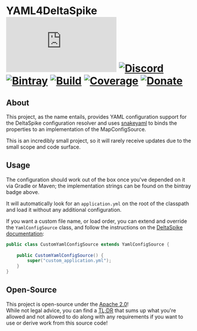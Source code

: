 # YAML4DeltaSpike [![Matrix]][matrix-community] [![Discord]][discord-guild] [![Bintray]][bintray-page] [![Build]][gitlab] [![Coverage]][gitlab] [![Donate]][elypia-donate]
## About
This project, as the name entails, provides YAML configuration support for the DeltaSpike
configuration resolver and uses [snakeyaml] to binds the properties to an implementation
of the MapConfigSource.

This is an incredibly small project, so it will rarely receive updates due to the small
scope and code surface.

## Usage
The configuration should work out of the box once you've depended on it via Gradle or Maven;
the implementation strings can be found on the bintray badge above.

It will automatically look for an `application.yml` on the root of the classpath
and load it without any additional configuration.

If you want a custom file name, or load order, you can extend and override the 
`YamlConfigSource` class, and follow the instructions on the [DeltaSpike documentation]:

```java
public class CustomYamlConfigSource extends YamlConfigSource {
    
    public CustomYamlConfigSource() {
        super("custom_application.yml");
    }
}
```

## Open-Source
This project is open-source under the [Apache 2.0]!  
While not legal advice, you can find a [TL;DR] that sums up what
you're allowed and not allowed to do along with any requirements if you want to 
use or derive work from this source code!  

[matrix-community]: https://matrix.to/#/+elypia:matrix.org "Matrix Invite"
[discord-guild]: https://discord.com/invite/hprGMaM "Discord Invite"
[bintray-page]: https://bintray.com/elypia/yaml4deltaspike/core/_latestVersion "Bintray Latest Version"
[gitlab]: https://gitlab.com/Elypia/yaml4deltaspike/commits/master "Repository on GitLab"
[elypia-donate]: https://elypia.org/donate "Donate to Elypia"
[snakeyaml]: https://bitbucket.org/asomov/snakeyaml/src/master/ "SnakeYAML on BitBucket"
[DeltaSpike documentation]: https://deltaspike.apache.org/documentation/configuration.html#ProvidingconfigurationusingConfigSources "DeltaSpike Documentation"
[Apache 2.0]: https://www.apache.org/licenses/LICENSE-2.0 "Apache 2.0 License"
[TL;DR]: https://tldrlegal.com/license/apache-license-2.0-(apache-2.0) "TL;DR of Apache 2.0"

[Matrix]: https://img.shields.io/matrix/elypia-general:matrix.org?logo=matrix "Matrix Shield"
[Discord]: https://discord.com/api/guilds/184657525990359041/widget.png "Discord Shield"
[Bintray]: https://api.bintray.com/packages/elypia/yaml4deltaspike/yaml4deltaspike/images/download.svg "Bintray Download Shield"
[Build]: https://gitlab.com/Elypia/yaml4deltaspike/badges/master/pipeline.svg "GitLab Build Shield"
[Coverage]: https://gitlab.com/Elypia/yaml4deltaspike/badges/master/coverage.svg "GitLab Coverage Shield"
[Donate]: https://img.shields.io/badge/Elypia-Donate-blueviolet "Donate Shield"
